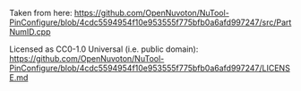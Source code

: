 Taken from here:
https://github.com/OpenNuvoton/NuTool-PinConfigure/blob/4cdc5594954f10e953555f775bfb0a6afd997247/src/PartNumID.cpp

Licensed as CC0-1.0 Universal (i.e. public domain):
https://github.com/OpenNuvoton/NuTool-PinConfigure/blob/4cdc5594954f10e953555f775bfb0a6afd997247/LICENSE.md